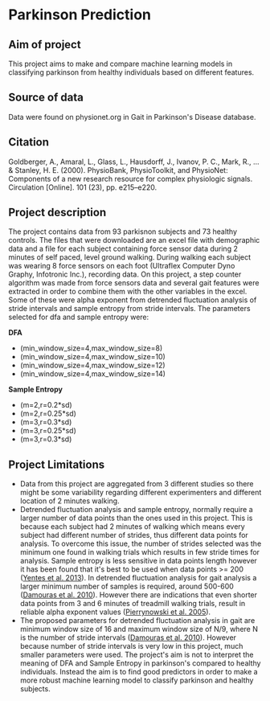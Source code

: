 # Parkinson Prediction

## Aim of project
This project aims to make and compare machine learning models in classifying parkinson from healthy individuals based on different features.

## Source of data
Data were found on physionet.org in Gait in Parkinson's Disease database. 

## Citation
Goldberger, A., Amaral, L., Glass, L., Hausdorff, J., Ivanov, P. C., Mark, R., ... & Stanley, H. E. (2000). PhysioBank, PhysioToolkit, and PhysioNet: Components of a new research resource for complex physiologic signals. Circulation [Online]. 101 (23), pp. e215–e220.

## Project description
The project contains data from 93 parkisnon subjects and 73 healthy controls. The files that were downloaded are an excel file with demographic data and a file for each subject containing force sensor data during 2 minutes of self paced, level ground walking. During walking each subject was wearing 8 force sensors on each foot (Ultraflex Computer Dyno Graphy, Infotronic Inc.), recording data. On this project, a step counter algorithm was made from force sensors data and several gait features were extracted in order to combine them with the other variables in the excel. Some of these were alpha exponent from detrended fluctuation analysis  of stride intervals and sample entropy from stride intervals.  The parameters selected for dfa and sample entropy were:

**DFA**
* (min_window_size=4,max_window_size=8)
* (min_window_size=4,max_window_size=10)
* (min_window_size=4,max_window_size=12)
* (min_window_size=4,max_window_size=14)

**Sample Entropy**
* (m=2,r=0.2*sd)
* (m=2,r=0.25*sd)
* (m=3,r=0.3*sd)
* (m=3,r=0.25*sd)
* (m=3,r=0.3*sd)

## Project Limitations
* Data from this project are aggregated from 3 different studies so there might be some variability regarding different experimenters and different location of 2 minutes walking.
* Detrended fluctuation analysis and sample entropy, normally require a larger number of data points than the ones used in this project. This is because each subject had 2 minutes of walking which means every subject had different number of strides, thus different data points for analysis. To overcome this issue, the number of strides selected was the minimum one found in walking trials which results in few stride times for analysis. Sample entropy is less sensitive in data points length however it has been found that it's best to be used when data points >= 200 ([Yentes et al. 2013](https://pubmed.ncbi.nlm.nih.gov/23064819/)). In detrended fluctuation analysis for gait analysis a larger minimum number of samples is required, around 500-600 ([Damouras et al. 2010](https://pubmed.ncbi.nlm.nih.gov/20060298/)). However there are indications that  even shorter data points from 3 and 6 minutes of treadmill walking trials, result in reliable alpha exponent values ([Pierrynowski et al. 2005](https://pubmed.ncbi.nlm.nih.gov/15996591/)).
* The proposed parameters for detrended fluctuation analysis in gait are minimum window size of 16 and maximum window size of N/9, where N is the number of stride intervals ([Damouras et al. 2010](https://pubmed.ncbi.nlm.nih.gov/20060298/)). However because number of stride intervals is very low in this project, much smaller parameters were used. The project's aim is not to interpret the meaning of DFA and Sample Entropy in parkinson's compared to healthy individuals. Instead the aim is to find good predictors in order to make a more robust machine learning model to classify parkinson and healthy subjects.

